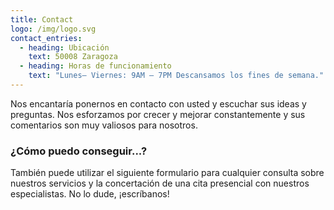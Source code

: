 ```yaml
---
title: Contact
logo: /img/logo.svg
contact_entries:
  - heading: Ubicación
    text: 50008 Zaragoza
  - heading: Horas de funcionamiento
    text: "Lunes– Viernes: 9AM – 7PM Descansamos los fines de semana."
---
```

Nos encantaría ponernos en contacto con usted y escuchar sus ideas y
preguntas. Nos esforzamos por crecer y mejorar constantemente y sus comentarios
son muy valiosos para nosotros.

<h3 class="f4 b lh-title mb2">¿Cómo puedo conseguir...?</h3>

También puede utilizar el siguiente formulario para cualquier consulta sobre nuestros servicios y la concertación de una cita presencial con nuestros especialistas. No lo dude, ¡escríbanos!